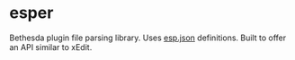 # esper

Bethesda plugin file parsing library.  Uses [esp.json](https://github.com/matortheeternal/esp.json) definitions.  Built to offer an API similar to xEdit.
